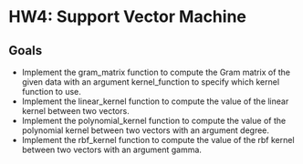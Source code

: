 # HW4: Support Vector Machine
## Goals
- Implement the gram_matrix function to compute the Gram matrix of the given data with an argument kernel_function to specify which kernel function to use.
- Implement the linear_kernel function to compute the value of the linear kernel between two vectors.
- Implement the polynomial_kernel function to compute the value of the polynomial kernel between two vectors with an argument degree.
- Implement the rbf_kernel function to compute the value of the rbf kernel between two vectors with an argument gamma.